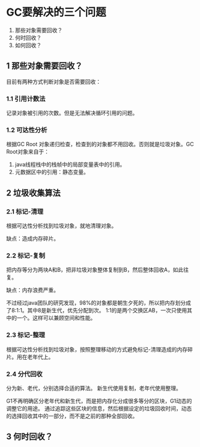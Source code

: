 # GC要解决的三个问题

1. 那些对象需要回收？
2. 何时回收？
3. 如何回收？

## 1 那些对象需要回收？

目前有两种方式判断对象是否需要回收：

### 1.1 引用计数法
记录对象被引用的次数。但是无法解决循环引用的问题。

### 1.2 可达性分析

根据GC Root 对象递归检查，检查到的对象都不用回收。否则就是垃圾对象。GC Root对象来自于：
1. java线程栈中的栈帧中的局部变量表中的引用。
2. 元数据区中的引用：静态变量。

## 2 垃圾收集算法

### 2.1 标记-清理

根据可达性分析找到垃圾对象，就地清理对象。

缺点：造成内存碎片。

### 2.2 标记-复制

把内存等分为两块A和B，把非垃圾对象整体复制到B，然后整体回收A，如此往复。

缺点：内存浪费严重。

不过经过java团队的研究发现，98%的对象都是朝生夕死的，所以把内存划分成了8:1:1。其中8是新生代，优先分配到次。
1:1的是两个交换区AB，一次只使用其中的一个。这样可以兼顾空间和性能。

### 2.3 标记-整理

根据可达性分析找到垃圾对象，按照整理移动的方式避免标记-清理造成的内存碎片。用在老年代上。

### 2.4 分代回收

分为新、老代，分别选择合适的算法。
新生代使用复制，老年代使用整理。

G1不再明确区分老年代和新生代，而是把内存化分成很多等分的区块，G1动态的调整它的用途。
通过追踪这些区块的信息，然后根据设定的垃圾回收时间，动态的选择回收其中的一部分，而不是之前的那种全部回收。

## 3 何时回收？








